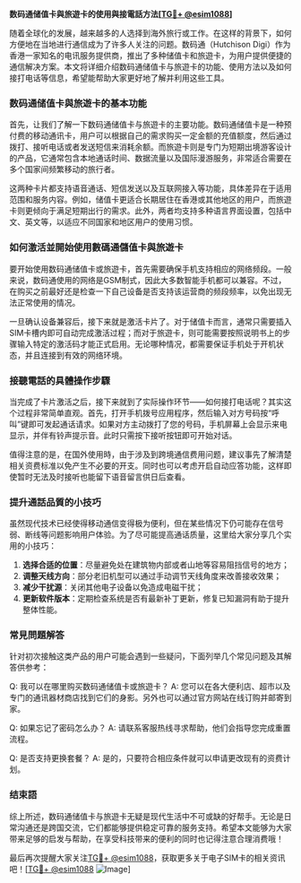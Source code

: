 **数码通储值卡與旅遊卡的使用與接電話方法[[TG💪+ @esim1088](https://t.me/s/esim1088)]**

随着全球化的发展，越来越多的人选择到海外旅行或工作。在这样的背景下，如何方便地在当地进行通信成为了许多人关注的问题。数码通（Hutchison Digi）作为香港一家知名的电讯服务提供商，推出了多种储值卡和旅遊卡，为用户提供便捷的通信解决方案。本文将详细介绍数码通储值卡与旅遊卡的功能、使用方法以及如何接打电话等信息，希望能帮助大家更好地了解并利用这些工具。

### 数码通储值卡與旅遊卡的基本功能

首先，让我们了解一下数码通储值卡与旅遊卡的主要功能。数码通储值卡是一种预付费的移动通讯卡，用户可以根据自己的需求购买一定金额的充值额度，然后通过拨打、接听电话或者发送短信来消耗余额。而旅遊卡则是专门为短期出境游客设计的产品，它通常包含本地通话时间、数据流量以及国际漫游服务，非常适合需要在多个国家间频繁移动的旅行者。

这两种卡片都支持语音通话、短信发送以及互联网接入等功能，具体差异在于适用范围和服务内容。例如，储值卡更适合长期居住在香港或其他地区的用户，而旅遊卡则更倾向于满足短期出行的需求。此外，两者均支持多种语言界面设置，包括中文、英文等，以适应不同国家和地区用户的使用习惯。

### 如何激活並開始使用數碼通儲值卡與旅遊卡

要开始使用数码通储值卡或旅遊卡，首先需要确保手机支持相应的网络频段。一般来说，数码通使用的网络是GSM制式，因此大多数智能手机都可以兼容。不过，在购买之前最好还是检查一下自己设备是否支持该运营商的频段频率，以免出现无法正常使用的情况。

一旦确认设备兼容后，接下来就是激活卡片了。对于储值卡而言，通常只需要插入SIM卡槽内即可自动完成激活过程；而对于旅遊卡，则可能需要按照说明书上的步骤输入特定的激活码才能正式启用。无论哪种情况，都需要保证手机处于开机状态，并且连接到有效的网络环境。

### 接聽電話的具體操作步驟

当完成了卡片激活之后，接下来就到了实际操作环节——如何接打电话呢？其实这个过程非常简单直观。首先，打开手机拨号应用程序，然后输入对方号码按“呼叫”键即可发起通话请求。如果对方主动拨打了您的号码，手机屏幕上会显示来电显示，并伴有铃声提示音。此时只需按下接听按钮即可开始对话。

值得注意的是，在国外使用時，由于涉及到跨境通信费用问题，建议事先了解清楚相关资费标准以免产生不必要的开支。同时也可以考虑开启自动应答功能，这样即使暂时无法及时接听也能留下语音留言供日后查看。

### 提升通話品質的小技巧

虽然现代技术已经使得移动通信变得极为便利，但在某些情况下仍可能存在信号弱、断线等问题影响用户体验。为了尽可能提高通话质量，这里给大家分享几个实用的小技巧：

1. **选择合适的位置**：尽量避免处在建筑物内部或者山地等容易阻挡信号的地方；
2. **调整天线方向**：部分老旧机型可以通过手动调节天线角度来改善接收效果；
3. **减少干扰源**：关闭其他电子设备以免造成电磁干扰；
4. **更新软件版本**：定期检查系统是否有最新补丁更新，修复已知漏洞有助于提升整体性能。

### 常見問題解答

针对初次接触这类产品的用户可能会遇到一些疑问，下面列举几个常见问题及其解答供参考：

Q: 我可以在哪里购买数码通储值卡或旅遊卡？
A: 您可以在各大便利店、超市以及专门的通讯器材商店找到它们的身影。另外也可以通过官方网站在线订购并邮寄到家。

Q: 如果忘记了密码怎么办？
A: 请联系客服热线寻求帮助，他们会指导您完成重置流程。

Q: 是否支持更换套餐？
A: 是的，只要符合相应条件就可以申请更改现有的资费计划。

### 结束語

综上所述，数码通储值卡与旅遊卡无疑是现代生活中不可或缺的好帮手。无论是日常沟通还是跨国交流，它们都能够提供稳定可靠的服务支持。希望本文能够为大家带来足够的启发与帮助，在享受科技带来的便利的同时也记得注意合理消费哦！

最后再次提醒大家关注[TG💪+ @esim1088](https://t.me/s/esim1088)，获取更多关于电子SIM卡的相关资讯吧！[[TG💪+ @esim1088](https://t.me/s/esim1088) ![Image](https://i.postimg.cc/4NQfJmqS/Snipaste-2025-05-13-00-14-12.png)]